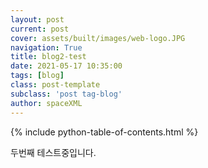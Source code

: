 ```yaml
---
layout: post
current: post
cover: assets/built/images/web-logo.JPG
navigation: True
title: blog2-test
date: 2021-05-17 10:35:00
tags: [blog]
class: post-template
subclass: 'post tag-blog'
author: spaceXML
---
```


{% include python-table-of-contents.html %}

두번째 테스트중입니다.
